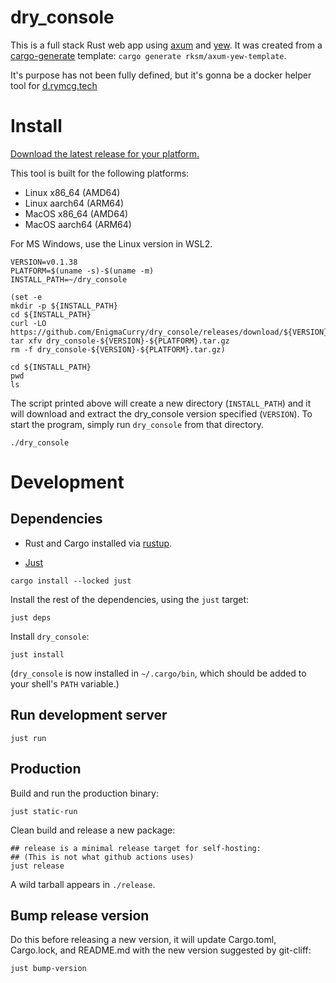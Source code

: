 # dry_console

This is a full stack Rust web app using [axum](https://github.com/tokio-rs/axum) and [yew](https://yew.rs/). It was created from a [cargo-generate](https://cargo-generate.github.io/cargo-generate/) template: `cargo generate rksm/axum-yew-template`.

It's purpose has not been fully defined, but it's gonna be a docker helper tool for [d.rymcg.tech](d.rymcg.tech)

# Install

[Download the latest release for your platform.](https://github.com/EnigmaCurry/dry_console/releases)

This tool is built for the following platforms:

 * Linux x86_64 (AMD64)
 * Linux aarch64 (ARM64)
 * MacOS x86_64 (AMD64)
 * MacOS aarch64 (ARM64)

For MS Windows, use the Linux version in WSL2.

```
VERSION=v0.1.38
PLATFORM=$(uname -s)-$(uname -m)
INSTALL_PATH=~/dry_console

(set -e
mkdir -p ${INSTALL_PATH}
cd ${INSTALL_PATH}
curl -LO https://github.com/EnigmaCurry/dry_console/releases/download/${VERSION}/dry_console-${VERSION}-${PLATFORM}.tar.gz
tar xfv dry_console-${VERSION}-${PLATFORM}.tar.gz
rm -f dry_console-${VERSION}-${PLATFORM}.tar.gz)

cd ${INSTALL_PATH}
pwd
ls
```

The script printed above will create a new directory (`INSTALL_PATH`)
and it will download and extract the dry_console version specified
(`VERSION`). To start the program, simply run `dry_console` from that
directory.

```
./dry_console
```

# Development
## Dependencies

 * Rust and Cargo installed via [rustup](https://rustup.rs/).

 * [Just](https://github.com/casey/just?tab=readme-ov-file#readme)
 
```
cargo install --locked just
```

Install the rest of the dependencies, using the `just` target:

```
just deps
```

Install `dry_console`:

```
just install
```

(`dry_console` is now installed in `~/.cargo/bin`, which should be
added to your shell's `PATH` variable.)

## Run development server

```
just run
```

## Production

Build and run the production binary:

```
just static-run
```

Clean build and release a new package:

```
## release is a minimal release target for self-hosting:
## (This is not what github actions uses)
just release
```

A wild tarball appears in `./release`.

## Bump release version

Do this before releasing a new version, it will update Cargo.toml,
Cargo.lock, and README.md with the new version suggested by git-cliff:

```
just bump-version
```
